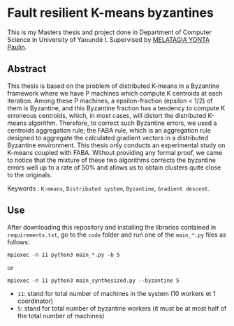 
# Fault resilient K-means byzantines

This is my Masters thesis and project done in Department of Computer Science in University of Yaoundé I. Supervised by [MELATAGIA YONTA Paulin](https://www.linkedin.com/in/paulin-melatagia-a27840115).


## Abstract

This thesis is based on the problem of distributed K-means in a Byzantine framework where we have P machines which compute K centroids at each iteration. Among these P machines, a epsilon-fraction (epsilon < 1/2) of them is Byzantine, and this Byzantine fraction has a tendency to compute K erroneous centroids, which, in most cases, will distort the distributed K-means algorithm. Therefore, to correct such Byzantine errors, we used a centroids aggregation rule; the FABA rule, which is an aggregation rule designed to aggregate the calculated gradient vectors in a distributed Byzantine environment. This thesis only conducts an experimental study on K-means coupled with FABA. Without providing any formal proof, we came to notice that the mixture of these two algorithms corrects the byzantine errors well up to a rate of 50% and allows us to obtain clusters quite close to the originals.

Keywords : `K-means`, `Distributed system`, `Byzantine`, `Gradient descent`.


## Use

After downloading this repository and installing the libraries contained in `requirements.txt`, go to the `code` folder and run one of the `main_*.py` files as follows:

`mpiexec -n 11 python3 main_*.py -b 5`

or

`mpiexec -n 11 python3 main_synthesized.py --byzantine 5`


* `11`: stand for total number of machines in the system (10 workers et 1 coordinator)
* `5`: stand for total number of byzantine workers (it must be at most half of the total number of machines)